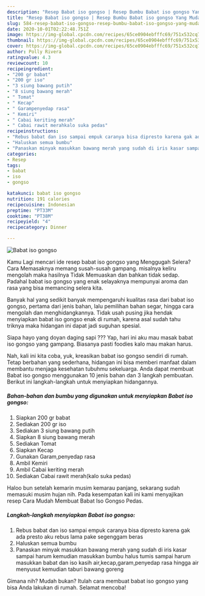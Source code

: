 ```yaml
---
description: "Resep Babat iso gongso | Resep Bumbu Babat iso gongso Yang Mudah Dan Praktis"
title: "Resep Babat iso gongso | Resep Bumbu Babat iso gongso Yang Mudah Dan Praktis"
slug: 584-resep-babat-iso-gongso-resep-bumbu-babat-iso-gongso-yang-mudah-dan-praktis
date: 2020-10-01T02:22:48.751Z
image: https://img-global.cpcdn.com/recipes/65ce0904ebfffc69/751x532cq70/babat-iso-gongso-foto-resep-utama.jpg
thumbnail: https://img-global.cpcdn.com/recipes/65ce0904ebfffc69/751x532cq70/babat-iso-gongso-foto-resep-utama.jpg
cover: https://img-global.cpcdn.com/recipes/65ce0904ebfffc69/751x532cq70/babat-iso-gongso-foto-resep-utama.jpg
author: Polly Rivera
ratingvalue: 4.3
reviewcount: 10
recipeingredient:
- "200 gr babat"
- "200 gr iso"
- "3 siung bawang putih"
- "8 siung bawang merah"
- " Tomat"
- " Kecap"
- " Garampenyedap rasa"
- " Kemiri"
- " Cabai keriting merah"
- " Cabai rawit merahkalo suka pedas"
recipeinstructions:
- "Rebus babat dan iso sampai empuk caranya bisa dipresto karena gak ada presto aku rebus lama pake segenggam beras"
- "Haluskan semua bumbu"
- "Panaskan minyak masukkan bawang merah yang sudah di iris kasar sampai harum kemudian masukkan bumbu halus tumis sampai harum masukkan babat dan iso kasih air,kecap,garam,penyedap rasa hingga air menyusut kemudian taburi bawang goreng"
categories:
- Resep
tags:
- babat
- iso
- gongso

katakunci: babat iso gongso 
nutrition: 191 calories
recipecuisine: Indonesian
preptime: "PT33M"
cooktime: "PT38M"
recipeyield: "4"
recipecategory: Dinner

---
```



![Babat iso gongso](https://img-global.cpcdn.com/recipes/65ce0904ebfffc69/751x532cq70/babat-iso-gongso-foto-resep-utama.jpg)

Kamu Lagi mencari ide resep babat iso gongso yang Menggugah Selera? Cara Memasaknya memang susah-susah gampang. misalnya keliru mengolah maka hasilnya Tidak Memuaskan dan bahkan tidak sedap. Padahal babat iso gongso yang enak selayaknya mempunyai aroma dan rasa yang bisa memancing selera kita.

Banyak hal yang sedikit banyak mempengaruhi kualitas rasa dari babat iso gongso, pertama dari jenis bahan, lalu pemilihan bahan segar, hingga cara mengolah dan menghidangkannya. Tidak usah pusing jika hendak menyiapkan babat iso gongso enak di rumah, karena asal sudah tahu triknya maka hidangan ini dapat jadi suguhan spesial.

Siapa hayo yang doyan daging sapi ??? Yap, hari ini aku mau masak babat iso gongso yang gampang. Biasanya pasti foodies kalo mau makan harus.


Nah, kali ini kita coba, yuk, kreasikan babat iso gongso sendiri di rumah. Tetap berbahan yang sederhana, hidangan ini bisa memberi manfaat dalam membantu menjaga kesehatan tubuhmu sekeluarga. Anda dapat membuat Babat iso gongso menggunakan 10 jenis bahan dan 3 langkah pembuatan. Berikut ini langkah-langkah untuk menyiapkan hidangannya.

<!--inarticleads1-->

##### Bahan-bahan dan bumbu yang digunakan untuk menyiapkan Babat iso gongso:

1. Siapkan 200 gr babat
1. Sediakan 200 gr iso
1. Sediakan 3 siung bawang putih
1. Siapkan 8 siung bawang merah
1. Sediakan  Tomat
1. Siapkan  Kecap
1. Gunakan  Garam,penyedap rasa
1. Ambil  Kemiri
1. Ambil  Cabai keriting merah
1. Sediakan  Cabai rawit merah(kalo suka pedas)


Haloo bun setelah kemarin musim kemarau panjang, sekarang sudah memasuki musim hujan nih. Pada kesempatan kali ini kami menyajikan resep Cara Mudah Membuat Babat Iso Gongso Pedas. 

<!--inarticleads2-->

##### Langkah-langkah menyiapkan Babat iso gongso:

1. Rebus babat dan iso sampai empuk caranya bisa dipresto karena gak ada presto aku rebus lama pake segenggam beras
1. Haluskan semua bumbu
1. Panaskan minyak masukkan bawang merah yang sudah di iris kasar sampai harum kemudian masukkan bumbu halus tumis sampai harum masukkan babat dan iso kasih air,kecap,garam,penyedap rasa hingga air menyusut kemudian taburi bawang goreng




Gimana nih? Mudah bukan? Itulah cara membuat babat iso gongso yang bisa Anda lakukan di rumah. Selamat mencoba!
